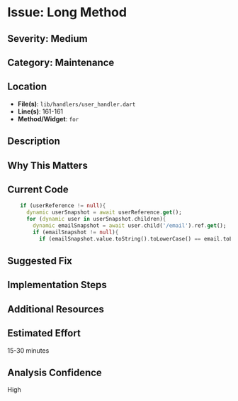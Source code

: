# Issue: Long Method

## Severity: Medium

## Category: Maintenance

## Location
- **File(s)**: `lib/handlers/user_handler.dart`
- **Line(s)**: 161-161
- **Method/Widget**: `for`

## Description


## Why This Matters


## Current Code
```dart
    if (userReference != null){
      dynamic userSnapshot = await userReference.get();
      for (dynamic user in userSnapshot.children){
        dynamic emailSnapshot = await user.child('/email').ref.get();
        if (emailSnapshot != null){
          if (emailSnapshot.value.toString().toLowerCase() == email.toLowerCase()){
```

## Suggested Fix


## Implementation Steps


## Additional Resources


## Estimated Effort
15-30 minutes

## Analysis Confidence
High
